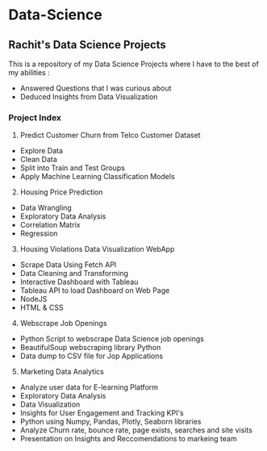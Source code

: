 # Data-Science
## Rachit's Data Science Projects

This is a repository of my Data Science Projects where I have to the best of my abilities :
 - Answered Questions that I was curious about 
 - Deduced Insights from Data Visualization

### Project Index
1. Predict Customer Churn from Telco Customer Dataset
- Explore Data
- Clean Data
- Split into Train and Test Groups
- Apply Machine Learning Classification Models

2. Housing Price Prediction
- Data Wrangling
- Exploratory Data Analysis
- Correlation Matrix
- Regression

3. Housing Violations Data Visualization WebApp
- Scrape Data Using Fetch API 
- Data Cleaning and Transforming
- Interactive Dashboard with Tableau
- Tableau API to load Dashboard on Web Page
- NodeJS
- HTML & CSS

4. Webscrape Job Openings
- Python Script to webscrape Data Science job openings 
- BeautifulSoup webscraping library Python
- Data dump to CSV file for Jop Applications

5. Marketing Data Analytics
- Analyze user data for E-learning Platform
- Exploratory Data Analysis
- Data Visualization
- Insights for User Engagement and Tracking KPI's
- Python using Numpy, Pandas, Plotly, Seaborn libraries
- Analyze Churn rate, bounce rate, page exists, searches and site visits
- Presentation on Insights and Reccomendations to markeing team
